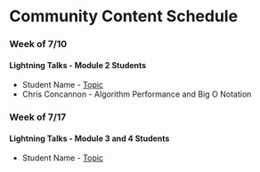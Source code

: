 # Community Content Schedule

### **Week of 7/10**

#### Lightning Talks - Module 2 Students

* Student Name - [Topic](http://gist.github.com/username/link-to-my-outline-gist)
* Chris Concannon - Algorithm Performance and Big O Notation

### **Week of 7/17**

#### Lightning Talks - Module 3 and 4 Students

* Student Name - [Topic](http://gist.github.com/username/link-to-my-outline-gist)
